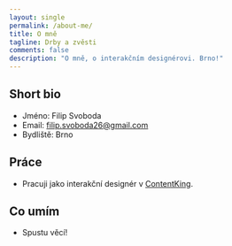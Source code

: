 ```yaml
---
layout: single
permalink: /about-me/
title: O mně
tagline: Drby a zvěsti
comments: false
description: "O mně, o interakčním designérovi. Brno!"
---
```


## Short bio
* Jméno: Filip Svoboda
* Email: filip.svoboda26@gmail.com
* Bydliště: Brno

## Práce
* Pracuji jako interakční designér v [ContentKing](http://www.becontentking.com/).

## Co umím
* Spustu věcí!
